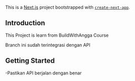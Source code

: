 This is a [Next.js](https://nextjs.org/) project bootstrapped with [`create-next-app`](https://github.com/vercel/next.js/tree/canary/packages/create-next-app).

## Introduction

This Project is learn from BuildWithAngga Course

Branch ini sudah terintegrasi dengan API

## Getting Started

-Pastikan API berjalan dengan benar

